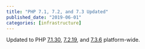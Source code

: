 ```yaml
---
title: "PHP 7.1, 7.2, and 7.3 Updated"
published_date: "2019-06-01"
categories: [infrastructure]
---
```

Updated to PHP [7.1.30](https://www.php.net/ChangeLog-7.php#7.1.30), [7.2.19](https://www.php.net/ChangeLog-7.php#7.2.19), and [7.3.6](https://www.php.net/ChangeLog-7.php#7.3.6) platform-wide.
